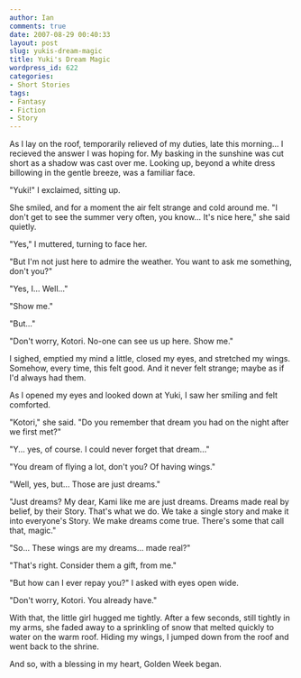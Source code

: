 ```yaml
---
author: Ian
comments: true
date: 2007-08-29 00:40:33
layout: post
slug: yukis-dream-magic
title: Yuki's Dream Magic
wordpress_id: 622
categories:
- Short Stories
tags:
- Fantasy
- Fiction
- Story
---
```


<div>
<p>As I lay on the roof, temporarily relieved of my duties, late this morning... I recieved the answer I was hoping for. My basking in the sunshine was cut short as a shadow was cast over me. Looking up, beyond a white dress billowing in the gentle breeze, was a familiar face.</p>
<p>"Yuki!" I exclaimed, sitting up.</p>
<p>She smiled, and for a moment the air felt strange and cold around me. "I don&#039;t get to see the summer very often, you know... It&#039;s nice here," she said quietly.</p>
<p>"Yes," I muttered, turning to face her.</p>
<p>"But I&#039;m not just here to admire the weather. You want to ask me something, don&#039;t you?"</p>
<p>"Yes, I... Well..."</p>
<p>"Show me."</p>
<p>"But..."</p>
<p>"Don&#039;t worry, Kotori. No-one can see us up here. Show me."</p>
<p>I sighed, emptied my mind a little, closed my eyes, and stretched my wings. Somehow, every time, this felt good. And it never felt strange; maybe as if I&#039;d always had them.</p>
<p>As I opened my eyes and looked down at Yuki, I saw her smiling and felt comforted.</p>
<p>"Kotori," she said. "Do you remember that dream you had on the night after we first met?"</p>
<p>"Y... yes, of course. I could never forget that dream..."</p>
<p>"You dream of flying a lot, don&#039;t you? Of having wings."</p>
<p>"Well, yes, but... Those are just dreams."</p>
<p>"Just dreams? My dear, Kami like me are just dreams. Dreams made real by belief, by their Story. That&#039;s what we do. We take a single story and make it into everyone&#039;s Story. We make dreams come true. There&#039;s some that call that, magic."</p>
<p>"So... These wings are my dreams... made real?"</p>
<p>"That&#039;s right. Consider them a gift, from me."</p>
<p>"But how can I ever repay you?" I asked with eyes open wide.</p>
<p>"Don&#039;t worry, Kotori. You already have."</p>
<p>With that, the little girl hugged me tightly. After a few seconds, still tightly in my arms, she faded away to a sprinkling of snow that melted quickly to water on the warm roof. Hiding my wings, I jumped down from the roof and went back to the shrine.</p>
<p>And so, with a blessing in my heart, Golden Week began.</p>
</div>